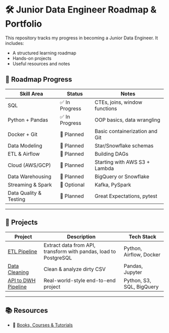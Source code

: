 # 🛠️ Junior Data Engineer Roadmap & Portfolio

This repository tracks my progress in becoming a Junior Data Engineer. It includes:
- A structured learning roadmap
- Hands-on projects
- Useful resources and notes

## 🚧 Roadmap Progress

| Skill Area             | Status     | Notes |
|------------------------|------------|-------|
| SQL                    | ✅ In Progress | CTEs, joins, window functions |
| Python + Pandas        | ✅ In Progress | OOP basics, data wrangling |
| Docker + Git           | 🔲 Planned | Basic containerization and Git |
| Data Modeling          | 🔲 Planned | Star/Snowflake schemas |
| ETL & Airflow          | 🔲 Planned | Building DAGs |
| Cloud (AWS/GCP)        | 🔲 Planned | Starting with AWS S3 + Lambda |
| Data Warehousing       | 🔲 Planned | BigQuery or Snowflake |
| Streaming & Spark      | 🔲 Optional | Kafka, PySpark |
| Data Quality & Testing | 🔲 Planned | Great Expectations, pytest |

---

## 📁 Projects

| Project | Description | Tech Stack |
|--------|-------------|------------|
| [ETL Pipeline](./projects/etl_pipeline_airflow/) | Extract data from API, transform with pandas, load to PostgreSQL | Python, Airflow, Docker |
| [Data Cleaning](./projects/data_cleaning_project/) | Clean & analyze dirty CSV | Pandas, Jupyter |
| [API to DWH Pipeline](./projects/api_to_dwh_pipeline/) | Real-world-style end-to-end project | Python, S3, SQL, BigQuery |

---

## 📚 Resources
- 📘 [Books, Courses & Tutorials](./resources/books_courses_links.md)
